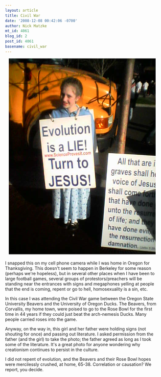 ```yaml
---
layout: article
title: Civil War
date: '2008-12-08 00:42:06 -0700'
author: Nick Matzke
mt_id: 4061
blog_id: 2
post_id: 4061
basename: civil_war
---
```

<img src="/uploads/2008/2008-11-29_Evolution_LIE.png" alt="2008-11-29_Evolution_LIE.png" width="480" height="640" style="text-align: center; display: block; margin: 0 auto 20px;" class="mt-image-center" />

I snapped this on my cell phone camera while I was home in Oregon for Thanksgiving.  This doesn't seem to happen in Berkeley for some reason (perhaps we're hopeless), but in several other places when I have been to large football games, several groups of protestors/preachers will be standing near the entrances with signs and megaphones yelling at people that the end is coming, repent or go to hell, homosexuality is a sin, etc. 

In this case I was attending the Civil War game between the Oregon State University Beavers and the University of Oregon Ducks.  The Beavers, from Corvallis, my home town, were poised to go to the Rose Bowl for the first time in 44 years if they could just beat the arch-nemesis Ducks.  Many people carried roses into the game.

Anyway, on the way in, this girl and her father were holding signs (not shouting for once) and passing out literature.  I asked permission from the father (and the girl) to take the photo; the father agreed as long as I took some of the literature.  It's a great photo for anyone wondering why creationism continues to persist in the culture.

I did not repent of evolution, and the Beavers and their Rose Bowl hopes were mercilessly crushed, at home, 65-38.  Correlation or causation?  We report, you decide.
